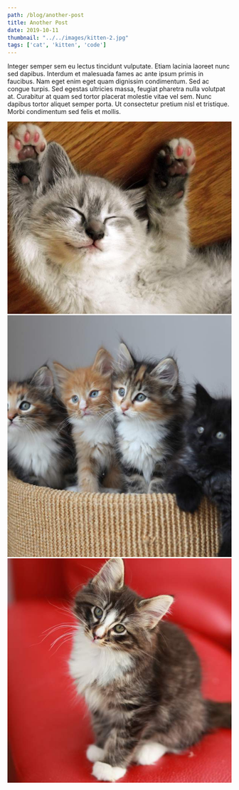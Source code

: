 ```yaml
---
path: /blog/another-post
title: Another Post
date: 2019-10-11
thumbnail: "../../images/kitten-2.jpg"
tags: ['cat', 'kitten', 'code']
---
```


Integer semper sem eu lectus tincidunt vulputate. Etiam lacinia laoreet nunc sed dapibus. Interdum et malesuada fames ac ante ipsum primis in faucibus. Nam eget enim eget quam dignissim condimentum. Sed ac congue turpis. Sed egestas ultricies massa, feugiat pharetra nulla volutpat at. Curabitur at quam sed tortor placerat molestie vitae vel sem. Nunc dapibus tortor aliquet semper porta. Ut consectetur pretium nisl et tristique. Morbi condimentum sed felis et mollis.

![Kitten Two](../../images/kitten-2.jpg) 
![Kitten Third](../../images/kitten-3.jpg) 
![Kitten One](../../images/kitten-1.jpg) 
